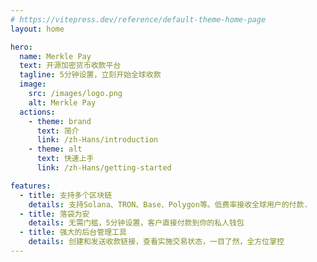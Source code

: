 ```yaml
---
# https://vitepress.dev/reference/default-theme-home-page
layout: home

hero:
  name: Merkle Pay
  text: 开源加密货币收款平台
  tagline: 5分钟设置，立刻开始全球收款
  image:
    src: /images/logo.png
    alt: Merkle Pay
  actions:
    - theme: brand
      text: 简介
      link: /zh-Hans/introduction
    - theme: alt
      text: 快速上手
      link: /zh-Hans/getting-started

features:
  - title: 支持多个区块链
    details: 支持Solana、TRON、Base、Polygon等。低费率接收全球用户的付款.
  - title: 落袋为安
    details: 无需门槛，5分钟设置，客户直接付款到你的私人钱包
  - title: 强大的后台管理工具
    details: 创建和发送收款链接，查看实施交易状态，一目了然，全方位掌控
---
```

